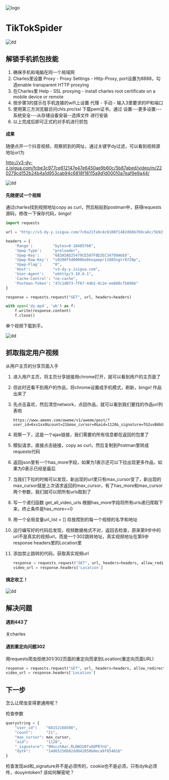 ![logo](https://github.com/huangke19/TikTokSpider/raw/master/logo.jpg)



# TikTokSpider

![dd](https://github.com/huangke19/LagouSpider/raw/master/lines/bird.jpg)

## 解锁手机抓包技能

1. 确保手机和电脑在同一个局域网
2. Charles里设置 Proxy - Proxy Settings - Http-Proxy, port设置为8888，勾选enable transparent HTTP proxying
3. 在Charles里 Help - SSL proxying -  install charles root certificate on a mobile device or remote
4. 按步骤3的提示在手机连接的wifi上设置   代理 - 手动 - 输入3里要求的IP和端口
5. 使用第三方浏览器访问chls.pro/ssl 下载pem证书，通过 设置---更多设置---系统安全---从存储设备安装--选择文件 进行安装
6. 以上完成后即可正式的对手机进行抓包



#### 成果

随便点开一个抖音视频，观察抓到的网址，通过关键字dy过滤，可以看到视频源地址url为

http://v3-dy-z.ixigua.com/fcbe3c977ce612147e47e6450ae9b60c/5b87abed/video/m/220279cd152b24b4a1d953cab94c6818f18115a9d1d00010a7eaf9e9a44/

![dd](https://github.com/huangke19/LagouSpider/raw/master/lines/bird.jpg)

#### 先随便试一个视频

通过charles找到视频地址copy as curl，然后粘贴到postman中，获得requests源码，修改一下保存代码，bingo!

```python
import requests

url = "http://v3-dy-y.ixigua.com/7c0a21fa9c4c6108f1482d6b6769ca6c/5b921c99/video/m/2208175becfbb8a40e48ccf94c58df84eff115b57ab000081cb4d8ed0c5/"

headers = {
    'Range':         "bytes=0-10485760",
    'Vpwp-Type':     "preloader",
    'Vpwp-Key':      "683A5AD25479CE507F8D2EC34799A6E6",
    'Vpwp-Raw-Key':  "v0200f5d0000be8koqaepr11885ngtr0720p",
    'Vpwp-Flag':     "0",
    'Host':          "v3-dy-y.ixigua.com",
    'User-Agent':    "okhttp/3.10.0.1",
    'Cache-Control': "no-cache",
    'Postman-Token': "47c1d073-7f67-44b2-8c2e-ee680cfb8966"
}

response = requests.request("GET", url, headers=headers)

with open('dy.mp4', 'wb') as f:
    f.write(response.content)
    f.close()
```

单个视频下载到手。



![dd](https://github.com/huangke19/LagouSpider/raw/master/lines/bird.jpg)

## 抓取指定用户视频

从用户主页的分享页面入手

1. 进入用户主页，将主页分享链接用chrome打开，就可以看到用户的主页面了

2. 但此时还看不到用户的作品，将chrome设置成手机模式，刷新，bingo! 作品出来了

3. 先点击喜欢，然后清空network，点回作品，就可以看到我们要找的作品url列表啦

   ```
   https://www.amemv.com/aweme/v1/aweme/post/?user_id=6xx1xx0&count=21&max_cursor=0&aid=1128&_signature=TG2uvBAbGAHzG19a.rniF0xtrq&dytk=14d65256b82dd042058b0eca9f85461b
   ```

4. 观察一下，这是一个ajax链接，我们需要的所有信息都在返回的包里了

5. 模拟请求，直接点击链接，copy as curl，然后复制到Postman里转成requests代码

6. 返回json里有一个has_more字段，如果为1表示还可以下拉出现更多作品，如果为0表示已经是最后

7. 当我们下拉的时候可以发现，新出现的url里只有max_cursor变了，新出现的max_cursor就是上次请求返回的max_cursor，有了has_more和max_cursor两个参数，我们就可以把所有urls取到了

8. 写一个递归函数 get_all_video_urls 根据has_more字段将所有urls递归爬取下来，终止条件是has_more==0

9. 用一个全局变量url_list = [] 存放爬到的每一个视频的名字和地址

10. 运行编写好的代码后发现，视频数据格式不对，返回去检查，原来第9步中的url不是真实的视频url，而是一个302跳转地址，真实视频地址在第9步response headers里的Location里

11. 添加禁止跳转的代码，获取真实视频url

    ```python
    response = requests.request("GET", url, headers=headers, allow_redirects=False)
    video_url = response.headers['Location']
    ```



#### 搞定收工！



![dd](https://github.com/huangke19/LagouSpider/raw/master/lines/bird.jpg)

## 解决问题

#### 遇到443了

关charles

#### 遇到重定向问题302

用requests爬虫拒绝301/302页面的重定向而拿到Location(重定向页面URL)

```python
response = requests.request("GET", url, headers=headers, allow_redirects=False)
video_url = response.headers['Location']
```



## 下一步

怎么让爬虫变得更通用呢？

检查参数 

```python
querystring = {
    "user_id":    "68152168500",
    "count":      "21",
    "max_cursor": max_cursor,
    "aid":        "1128",
    "_signature": "9HucchAar.RLDW2U0fv6DPR7nG",
    "dytk":       "14d65256b82dd042058b0eca9f85461b"
}
```

检查发现aid和_signature并不是必须传的，cookie也不是必须，只有dytk必须传，douyintoken? 该如何解密呢？
